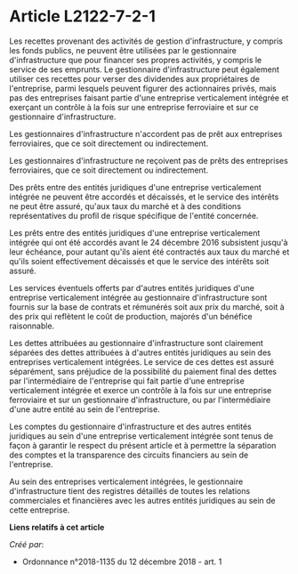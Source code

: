 # Article L2122-7-2-1

Les recettes provenant des activités de gestion d'infrastructure, y compris les fonds publics, ne peuvent être utilisées par
le gestionnaire d'infrastructure que pour financer ses propres activités, y compris le service de ses emprunts. Le
gestionnaire d'infrastructure peut également utiliser ces recettes pour verser des dividendes aux propriétaires de
l'entreprise, parmi lesquels peuvent figurer des actionnaires privés, mais pas des entreprises faisant partie d'une
entreprise verticalement intégrée et exerçant un contrôle à la fois sur une entreprise ferroviaire et sur ce gestionnaire
d'infrastructure.

Les gestionnaires d'infrastructure n'accordent pas de prêt aux entreprises ferroviaires, que ce soit directement ou
indirectement.

Les gestionnaires d'infrastructure ne reçoivent pas de prêts des entreprises ferroviaires, que ce soit directement ou
indirectement.

Des prêts entre des entités juridiques d'une entreprise verticalement intégrée ne peuvent être accordés et décaissés, et le
service des intérêts ne peut être assuré, qu'aux taux du marché et à des conditions représentatives du profil de risque
spécifique de l'entité concernée.

Les prêts entre des entités juridiques d'une entreprise verticalement intégrée qui ont été accordés avant le 24 décembre 2016
subsistent jusqu'à leur échéance, pour autant qu'ils aient été contractés aux taux du marché et qu'ils soient effectivement
décaissés et que le service des intérêts soit assuré.

Les services éventuels offerts par d'autres entités juridiques d'une entreprise verticalement intégrée au gestionnaire
d'infrastructure sont fournis sur la base de contrats et rémunérés soit aux prix du marché, soit à des prix qui reflètent le
coût de production, majorés d'un bénéfice raisonnable.

Les dettes attribuées au gestionnaire d'infrastructure sont clairement séparées des dettes attribuées à d'autres entités
juridiques au sein des entreprises verticalement intégrées. Le service de ces dettes est assuré séparément, sans préjudice de
la possibilité du paiement final des dettes par l'intermédiaire de l'entreprise qui fait partie d'une entreprise
verticalement intégrée et exerce un contrôle à la fois sur une entreprise ferroviaire et sur un gestionnaire
d'infrastructure, ou par l'intermédiaire d'une autre entité au sein de l'entreprise.

Les comptes du gestionnaire d'infrastructure et des autres entités juridiques au sein d'une entreprise verticalement intégrée
sont tenus de façon à garantir le respect du présent article et à permettre la séparation des comptes et la transparence des
circuits financiers au sein de l'entreprise.

Au sein des entreprises verticalement intégrées, le gestionnaire d'infrastructure tient des registres détaillés de toutes les
relations commerciales et financières avec les autres entités juridiques au sein de cette entreprise.

**Liens relatifs à cet article**

_Créé par_:

  - Ordonnance n°2018-1135 du 12 décembre 2018 - art. 1
